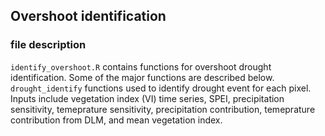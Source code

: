 ## Overshoot identification
### file description
``identify_overshoot.R`` contains functions for overshoot drought identification. Some of the major functions are described below.
``drought_identify`` functions used to identify drought event for each pixel. Inputs include vegetation index (VI) time series, SPEI, precipitation sensitivity, temeprature sensitivity, precipitation contribution, temeprature contribution from DLM, and mean vegetation index.
